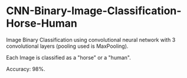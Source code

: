 # CNN-Binary-Image-Classification-Horse-Human

Image Binary Classification using convolutional neural network with 3 convolutional layers (pooling used is MaxPooling).

Each Image is classified as a "horse" or a "human".

Accuracy: 98%.
